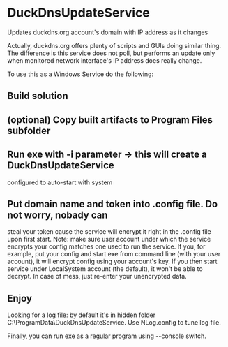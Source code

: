 DuckDnsUpdateService
====================

Updates duckdns.org account's domain with IP address as it changes

Actually, duckdns.org offers plenty of scripts and GUIs doing similar thing.
The difference is this service does not poll, but performs an update only
when monitored network interface's IP address does really change.

To use this as a Windows Service do the following:
## Build solution
## (optional) Copy built artifacts to Program Files subfolder
## Run exe with -i parameter -> this will create a DuckDnsUpdateService
   configured to auto-start with system
## Put domain name and token into .config file. Do not worry, nobady can
   steal your token cause the service will encrypt it right in the .config file
   upon first start.
   Note: make sure user account under which the service encrypts your config matches
   one used to run the service. If you, for example, put your config and start exe
   from command line (with your user account), it will encrypt config using your
   account's key. If you then start service under LocalSystem account (the default),
   it won't be able to decrypt. In case of mess, just re-enter your unencrypted data.
## Enjoy

Looking for a log file: by default it's in hidden folder C:\ProgramData\DuckDnsUpdateService. Use NLog.config to tune log file.

Finally, you can run exe as a regular program using --console switch.
